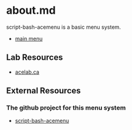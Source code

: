 # about.md

script-bash-acemenu is a basic menu system.

* [main menu](../index.md)

## Lab Resources

* [acelab.ca](https://acelab.cbrain.mcgill.ca/)

## External Resources

### The github project for this menu system

* [script-bash-acemenu](https://github.com/cjsteel/script-bash-acemenu)
